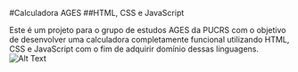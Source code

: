 #Calculadora AGES
##HTML, CSS e JavaScript

Este é um projeto para o grupo de estudos AGES da PUCRS com o objetivo de desenvolver uma calculadora completamente funcional utilizando HTML, CSS e JavaScript com o fim de adquirir domínio dessas linguagens.
![Alt Text](https://www.google.com/url?sa=i&url=https%3A%2F%2Fgiphy.com%2Fstickers%2Fdevrock-javascript-edr-escueladevrock-ln7z2eWriiQAllfVcn&psig=AOvVaw1HjmL2Rg17OgMghiInBz6f&ust=1742064662721000&source=images&cd=vfe&opi=89978449&ved=0CBMQjRxqFwoTCICq3tyeiowDFQAAAAAdAAAAABAE)
